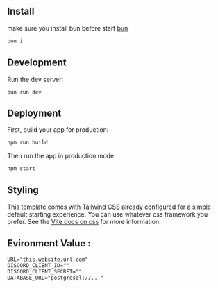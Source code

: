 ## Install

make sure you install bun before start [bun](https://bun.sh)

```sh
bun i
```

## Development

Run the dev server:

```shellscript
bun run dev
```

## Deployment

First, build your app for production:

```sh
npm run build
```

Then run the app in production mode:

```sh
npm start
```

## Styling

This template comes with [Tailwind CSS](https://tailwindcss.com/) already configured for a simple default starting experience. You can use whatever css framework you prefer. See the [Vite docs on css](https://vitejs.dev/guide/features.html#css) for more information.

## Evironment Value :

```env
URL="this.website.url.com"
DISCORD_CLIENT_ID=""
DISCORD_CLIENT_SECRET=""
DATABASE_URL="postgresql://..."
```